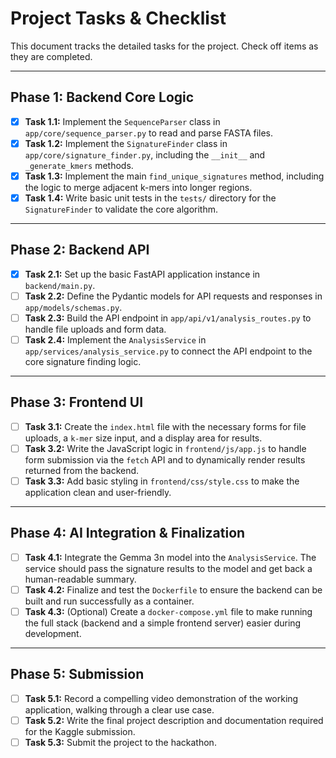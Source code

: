 # Project Tasks & Checklist

This document tracks the detailed tasks for the project. Check off items as they are completed.

---

## Phase 1: Backend Core Logic

- [x] **Task 1.1:** Implement the `SequenceParser` class in `app/core/sequence_parser.py` to read and parse FASTA files.
- [x] **Task 1.2:** Implement the `SignatureFinder` class in `app/core/signature_finder.py`, including the `__init__` and `_generate_kmers` methods.
- [x] **Task 1.3:** Implement the main `find_unique_signatures` method, including the logic to merge adjacent k-mers into longer regions.
- [x] **Task 1.4:** Write basic unit tests in the `tests/` directory for the `SignatureFinder` to validate the core algorithm.

---

## Phase 2: Backend API

- [x] **Task 2.1:** Set up the basic FastAPI application instance in `backend/main.py`.
- [ ] **Task 2.2:** Define the Pydantic models for API requests and responses in `app/models/schemas.py`.
- [ ] **Task 2.3:** Build the API endpoint in `app/api/v1/analysis_routes.py` to handle file uploads and form data.
- [ ] **Task 2.4:** Implement the `AnalysisService` in `app/services/analysis_service.py` to connect the API endpoint to the core signature finding logic.

---

## Phase 3: Frontend UI

- [ ] **Task 3.1:** Create the `index.html` file with the necessary forms for file uploads, a `k-mer` size input, and a display area for results.
- [ ] **Task 3.2:** Write the JavaScript logic in `frontend/js/app.js` to handle form submission via the `fetch` API and to dynamically render results returned from the backend.
- [ ] **Task 3.3:** Add basic styling in `frontend/css/style.css` to make the application clean and user-friendly.

---

## Phase 4: AI Integration & Finalization

- [ ] **Task 4.1:** Integrate the Gemma 3n model into the `AnalysisService`. The service should pass the signature results to the model and get back a human-readable summary.
- [ ] **Task 4.2:** Finalize and test the `Dockerfile` to ensure the backend can be built and run successfully as a container.
- [ ] **Task 4.3:** (Optional) Create a `docker-compose.yml` file to make running the full stack (backend and a simple frontend server) easier during development.

---

## Phase 5: Submission

- [ ] **Task 5.1:** Record a compelling video demonstration of the working application, walking through a clear use case.
- [ ] **Task 5.2:** Write the final project description and documentation required for the Kaggle submission.
- [ ] **Task 5.3:** Submit the project to the hackathon.